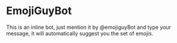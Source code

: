 # EmojiGuyBot

This is an inline bot, just mention it by @emojiguyBot and type your message, it will automatically suggest you the set of emojis.